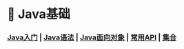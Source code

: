 # 🚥 Java基础

### [Java入门](/Java/1.Java基础/Java入门)	|	[Java语法](/Java/1.Java基础/Java语法)	|	[Java面向对象](/Java/1.Java基础/Java面向对象)	|	[常用API](/Java/1.Java基础/常用API)	|	[集合](/Java/1.Java基础/集合)





